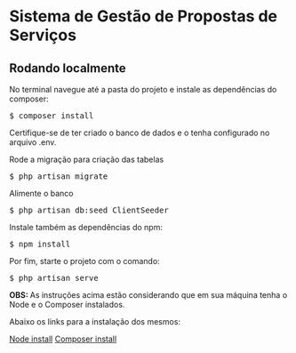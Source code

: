 <h1>Sistema de Gestão de Propostas de Serviços</h1>

<h2>Rodando localmente</h2>

<p>No terminal navegue até a pasta do projeto e instale as dependências do composer:</p>

<pre>$ composer install</pre>

<p>Certifique-se de ter criado o banco de dados e o tenha configurado no arquivo .env.</p>
<p>Rode a migração para criação das tabelas</p>

<pre>$ php artisan migrate</pre>

<p>Alimente o banco</p>

<pre>$ php artisan db:seed ClientSeeder</pre>

<p>Instale também as dependências do npm:</p>

<pre>$ npm install</pre>

<p>Por fim, starte o projeto com o comando:</p>

<pre>$ php artisan serve</pre>

</p><strong>OBS: </strong>As instruções acima estão considerando que em sua máquina tenha o Node e o Composer instalados.</p>

<p>Abaixo os links para a instalação dos mesmos:</p>

<a href="https://nodejs.org/en/download/">Node install</a>
<a href="https://getcomposer.org/download/">Composer install</a>
